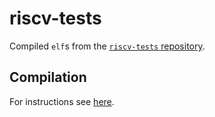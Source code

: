 # riscv-tests

Compiled `elf`s from the [`riscv-tests` repository](https://github.com/riscv-software-src/riscv-tests).

## Compilation

For instructions see [here](../../.devpod/README.md).
